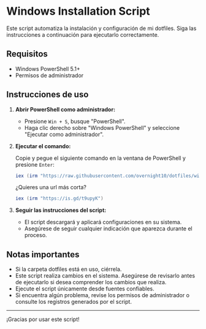 # Windows Installation Script

Este script automatiza la instalación y configuración de mi dotfiles.
Siga las instrucciones a continuación para ejecutarlo correctamente.

## Requisitos

- Windows PowerShell 5.1+
- Permisos de administrador

## Instrucciones de uso

1. **Abrir PowerShell como administrador:**
   - Presione `Win + S`, busque "PowerShell".
   - Haga clic derecho sobre "Windows PowerShell" y seleccione "Ejecutar como administrador".

2. **Ejecutar el comando:**

   Copie y pegue el siguiente comando en la ventana de PowerShell y presione `Enter`:

   ```powershell
   iex (irm "https://raw.githubusercontent.com/overnight10/dotfiles/windows/install.ps1")
   ```


   ¿Quieres una url más corta?
   
   ```powershell
   iex (irm "https://is.gd/t9upyK")
   ```

4. **Seguir las instrucciones del script:**
   - El script descargará y aplicará configuraciones en su sistema.
   - Asegúrese de seguir cualquier indicación que aparezca durante el proceso.

## Notas importantes

- Si la carpeta dotfiles está en uso, ciérrela.
- Este script realiza cambios en el sistema. Asegúrese de revisarlo antes de ejecutarlo si desea comprender los cambios que realiza.
- Ejecute el script únicamente desde fuentes confiables.
- Si encuentra algún problema, revise los permisos de administrador o consulte los registros generados por el script.

---

¡Gracias por usar este script!
